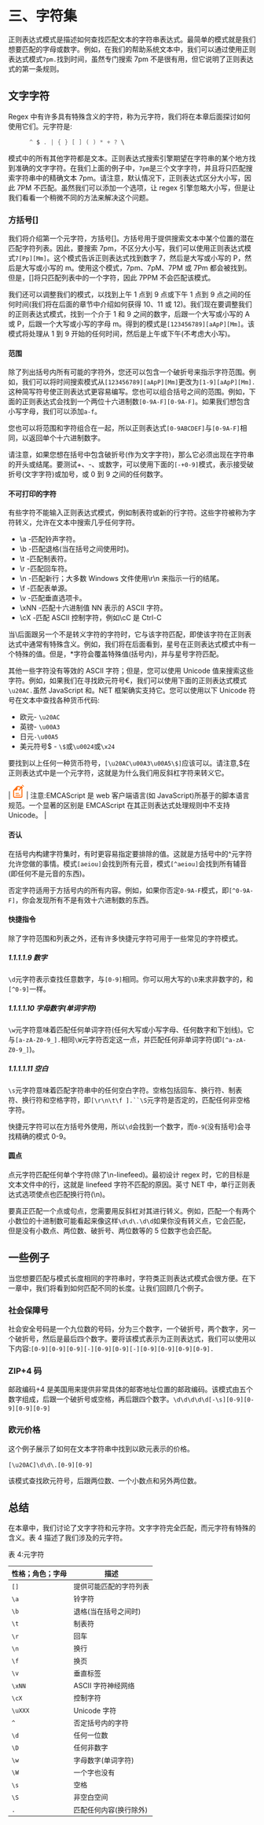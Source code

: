 # 三、字符集

正则表达式模式是描述如何查找匹配文本的字符串表达式。最简单的模式就是我们想要匹配的字母或数字。例如，在我们的帮助系统文本中，我们可以通过使用正则表达式模式`7pm.`找到时间，虽然专门搜索 7pm 不是很有用，但它说明了正则表达式的第一条规则。

## 文字字符

Regex 中有许多具有特殊含义的字符，称为元字符，我们将在本章后面探讨如何使用它们。元字符是:

```cs
      ^ $ . | { } [ ] ( ) * + ? \

```

模式中的所有其他字符都是文本。正则表达式搜索引擎期望在字符串的某个地方找到准确的文字字符。在我们上面的例子中，`7pm`是三个文字字符，并且将只匹配搜索字符串中的精确文本 7pm。请注意，默认情况下，正则表达式区分大小写，因此 7PM 不匹配。虽然我们可以添加一个选项，让 regex 引擎忽略大小写，但是让我们看看一个稍微不同的方法来解决这个问题。

### 方括号[]

我们将介绍第一个元字符，方括号[]。方括号用于提供搜索文本中某个位置的潜在匹配字符列表。因此，要搜索 7pm，不区分大小写，我们可以使用正则表达式模式`7[Pp][Mm]`。这个模式告诉正则表达式找到数字 7，然后是大写或小写的 P，然后是大写或小写的 m。使用这个模式，7pm、7pM、7PM 或 7Pm 都会被找到。但是，[]将只匹配列表中的一个字符，因此 7PPM 不会匹配该模式。

我们还可以调整我们的模式，以找到上午 1 点到 9 点或下午 1 点到 9 点之间的任何时间(我们将在后面的章节中介绍如何获得 10、11 或 12)。我们现在要调整我们的正则表达式模式，找到一个介于 1 和 9 之间的数字，后跟一个大写或小写的 A 或 P，后跟一个大写或小写的字母 m。得到的模式是`[123456789][aApP][Mm]`。该模式将处理从 1 到 9 开始的任何时间，然后是上午或下午(不考虑大小写)。

#### 范围

除了列出括号内所有可能的字符外，您还可以包含一个破折号来指示字符范围。例如，我们可以将时间搜索模式从`[123456789][aApP][Mm]`更改为`[1-9][aApP][Mm].`这种简写符号使正则表达式更容易编写。您也可以组合括号之间的范围。例如，下面的正则表达式会找到一个两位十六进制数`[0-9A-F][0-9A-F]`。如果我们想包含小写字母，我们可以添加`a-f`。

您也可以将范围和字符组合在一起，所以正则表达式`[0-9ABCDEF]`与`[0-9A-F]`相同，以返回单个十六进制数字。

请注意，如果您想在括号中包含破折号(作为文字字符)，那么它必须出现在字符串的开头或结尾。要测试+、-、或数字，可以使用下面的`[-+0-9]`模式，表示接受破折号(文字字符)或加号，或 0 到 9 之间的任何数字。

#### 不可打印的字符

有些字符不能输入正则表达式模式，例如制表符或新的行字符。这些字符被称为字符转义，允许在文本中搜索几乎任何字符。

*   \a -匹配铃声字符。
*   \b -匹配退格(当在括号之间使用时)。
*   \t -匹配制表符。
*   \r -匹配回车符。
*   \n -匹配新行；大多数 Windows 文件使用\r\n 来指示一行的结尾。
*   \f -匹配表单源。
*   \v -匹配垂直选项卡。
*   \xNN -匹配十六进制值 NN 表示的 ASCII 字符。
*   \cX -匹配 ASCII 控制字符，例如\cC 是 Ctrl-C

当\后面跟另一个不是转义字符的字符时，它与该字符匹配，即使该字符在正则表达式中通常有特殊含义。例如，我们将在后面看到，星号在正则表达式模式中有一个特殊的值。但是，\*字符会覆盖特殊值(括号内)，并与星号字符匹配。

其他一些字符没有等效的 ASCII 字符；但是，您可以使用 Unicode 值来搜索这些字符。例如，如果我们在寻找欧元符号€，我们可以使用下面的正则表达式模式`\u20AC.`虽然 JavaScript 和。NET 框架确实支持它。您可以使用以下 Unicode 符号在文本中查找各种货币代码:

*   欧元- `\u20AC`
*   英镑- `\u00A3`
*   日元`-\u00A5`
*   美元符号$ - `\$`或`\u0024`或`\x24`

要找到以上任何一种货币符号，`[\u20AC\u00A3\u00A5\$]`应该可以。请注意,$在正则表达式中是一个元字符，这就是为什么我们用反斜杠字符来转义它。

| ![](img/note.png) | 注意:EMCAScript 是 web 客户端语言(如 JavaScript)所基于的脚本语言规范。一个显著的区别是 EMCAScript 在其正则表达式处理规则中不支持 Unicode。 |

#### 否认

在括号内构建字符集时，有时更容易指定要排除的值。这就是方括号中的^元字符允许您做的事情。模式`[aeiou]`会找到所有元音，模式`[^aeiou]`会找到所有辅音(即任何不是元音的东西)。

否定字符适用于方括号内的所有内容。例如，如果你否定`0-9A-F`模式，即`[^0-9A-F]`，你会发现所有不是有效十六进制数的东西。

#### 快捷指令

除了字符范围和列表之外，还有许多快捷元字符可用于一些常见的字符模式。

##### 1.1.1.1.9 数字

`\d`元字符表示查找任意数字，与`[0-9]`相同。你可以用大写的`\D`来求非数字的，和`[^0-9]`一样。

##### 1.1.1.1.10 字母数字(单词字符)

`\w`元字符意味着匹配任何单词字符(任何大写或小写字母、任何数字和下划线)。它与`[a-zA-Z0-9_].`相同`\W`元字符否定这一点，并匹配任何非单词字符(即`[^a-zA-Z0-9_]`)。

##### 1.1.1.1.11 空白

`\s`元字符意味着匹配字符串中的任何空白字符。空格包括回车、换行符、制表符、换行符和空格字符，即`[\r\n\t\f ].``\S`元字符是否定的，匹配任何非空格字符。

快捷元字符可以在方括号外使用，所以`\d`会找到一个数字，而`0-9`(没有括号)会寻找精确的模式 0-9。

#### 圆点

点元字符匹配任何单个字符(除了\n-linefeed)。最初设计 regex 时，它的目标是文本文件中的行，这就是 linefeed 字符不匹配的原因。英寸 NET 中，单行正则表达式选项使点也匹配换行符(\n)。

要真正匹配一个点或句点，您需要用反斜杠对其进行转义。例如，匹配一个有两个小数位的十进制数可能看起来像这样`\d\d\.\d\d`如果你没有转义点，它会匹配，但是没有小数点、两位数、破折号、两位数等的 5 位数字也会匹配。

## 一些例子

当您想要匹配与模式长度相同的字符串时，字符类正则表达式模式会很方便。在下一章中，我们将看到如何匹配不同的长度。让我们回顾几个例子。

### 社会保障号

社会安全号码是一个九位数的号码，分为三个数字，一个破折号，两个数字，另一个破折号，然后是最后四个数字。要将该模式表示为正则表达式，我们可以使用以下内容:`[0-9][0-9][0-9][-][0-9][0-9][-][0-9][0-9][0-9][0-9].`

### ZIP+4 码

邮政编码+4 是美国用来提供非常具体的邮寄地址位置的邮政编码。该模式由五个数字组成，后跟一个破折号或空格，再后跟四个数字。`\d\d\d\d\d[-\s][0-9][0-9][0-9][0-9]`

### 欧元价格

这个例子展示了如何在文本字符串中找到以欧元表示的价格。

`[\u20AC]\d\d\.[0-9][0-9]`

该模式查找欧元符号，后跟两位数、一个小数点和另外两位数。

## 总结

在本章中，我们讨论了文字字符和元字符。文字字符完全匹配，而元字符有特殊的含义。表 4 描述了我们涉及的元字符。

表 4:元字符

| 性格；角色；字母 | 描述 |
| --- | --- |
| `[]` | 提供可能匹配的字符列表 |
| `\a` | 铃字符 |
| `\b` | 退格(当在括号之间时) |
| `\t` | 制表符 |
| `\r` | 回车 |
| `\n` | 换行 |
| `\f` | 换页 |
| `\v` | 垂直标签 |
| `\xNN` | ASCII 字符神经网络 |
| `\cX` | 控制字符 |
| `\uXXX` | Unicode 字符 |
| `^` | 否定括号内的字符 |
| `\d` | 任何一位数 |
| `\D` | 任何非数字 |
| `\w` | 字母数字(单词字符) |
| `\W` | 一个字也没有 |
| `\s` | 空格 |
| `\S` | 非空白空间 |
| `.` | 匹配任何内容(换行除外) |